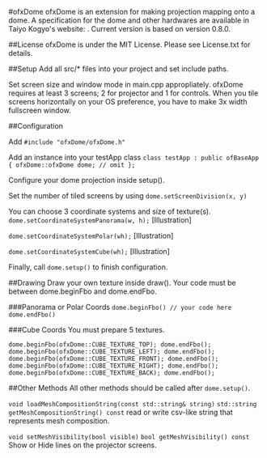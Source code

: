 #ofxDome
ofxDome is an extension for making projection mapping onto a dome.
A specification for the dome and other hardwares are available in Taiyo Kogyo's website: .
Current version is based on version 0.8.0.

##License
ofxDome is under the MIT License.
Please see License.txt for details.

##Setup
Add all src/* files into your project and set include paths.

Set screen size and window mode in main.cpp appropliately.
ofxDome requires at least 3 screens; 2 for projector and 1 for controls.
When you tile screens horizontally on your OS preference, you have to make 3x width fullscreen window.

##Configuration

Add
`#include "ofxDome/ofxDome.h"`

Add an instance into your testApp class
`class testApp : public ofBaseApp {
	ofxDome::ofxDome dome;
	// omit
};`

Configure your dome projection inside setup().

Set the number of tiled screens by using
`dome.setScreenDivision(x, y)`

You can choose 3 coordinate systems and size of texture(s).
`dome.setCoordinateSystemPanorama(w, h);`
	[Illustration]

`dome.setCoordinateSystemPolar(wh);`
	[Illustration]

`dome.setCoordinateSystemCube(wh);`
	[Illustration]

Finally, call `dome.setup()` to finish configuration.

##Drawing
Draw your own texture inside draw().
Your code must be between dome.beginFbo and dome.endFbo.

###Panorama or Polar Coords
`dome.beginFbo()
// your code here
dome.endFbo()`

###Cube Coords
You must prepare 5 textures.

`dome.beginFbo(ofxDome::CUBE_TEXTURE_TOP);
dome.endFbo();
dome.beginFbo(ofxDome::CUBE_TEXTURE_LEFT);
dome.endFbo();
dome.beginFbo(ofxDome::CUBE_TEXTURE_FRONT);
dome.endFbo();
dome.beginFbo(ofxDome::CUBE_TEXTURE_RIGHT);
dome.endFbo();
dome.beginFbo(ofxDome::CUBE_TEXTURE_BACK);
dome.endFbo();`

##Other Methods
All other methods should be called after `dome.setup()`.

`void loadMeshCompositionString(const std::string& string)`
`std::string getMeshCompositionString() const`
	read or write csv-like string that represents mesh composition.

`void setMeshVisibility(bool visible)`
`bool getMeshVisibility() const`
	Show or Hide lines on the projector screens.
